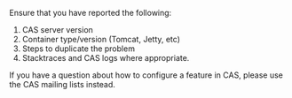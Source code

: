 Ensure that you have reported the following:

1. CAS server version
2. Container type/version (Tomcat, Jetty, etc)
3. Steps to duplicate the problem
4. Stacktraces and CAS logs where appropriate.

If you have a question about how to configure a feature in CAS, please use the CAS mailing lists instead.